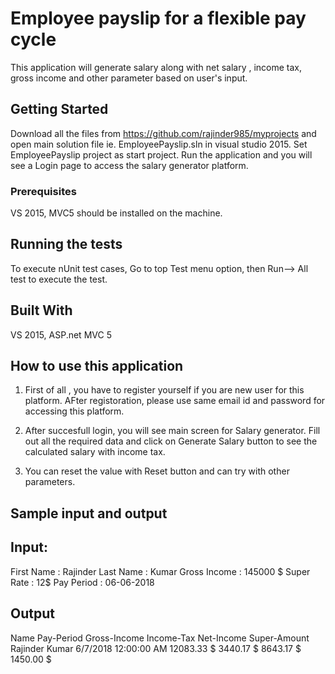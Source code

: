 # Employee payslip for a flexible pay cycle
This application will generate salary along with net salary , income tax, gross income and other parameter based on user's input.

## Getting Started

Download all the files from https://github.com/rajinder985/myprojects and open main solution file ie. EmployeePayslip.sln in visual studio 2015. Set EmployeePayslip project as start project. Run the application and you will see a Login page to access the salary generator platform.

### Prerequisites

VS 2015, MVC5  should be installed on the machine.

## Running the tests

To execute nUnit test cases, Go to top Test menu option, then Run--> All test to execute the test.


## Built With

VS 2015, ASP.net MVC 5


## How to use this application

1. First of all , you have to register yourself if you are new user for this platform. AFter registoration, please use same email id and    password for accessing this platform.

2. After succesfull login, you will see main screen for Salary generator. Fill out all the required data and click on Generate Salary button to see the calculated salary with income tax.

3. You can reset the value with Reset button and can try with other parameters.

## Sample input and output 

## Input:
First Name     : Rajinder
Last Name      : Kumar
Gross Income   : 145000 $
Super Rate     : 12$
Pay Period     : 06-06-2018


## Output
Name	          Pay-Period	           Gross-Income	   Income-Tax	   Net-Income	      Super-Amount                                                                                     
Rajinder Kumar	6/7/2018 12:00:00 AM	 12083.33 $	      3440.17 $	   8643.17 $      	1450.00 $
